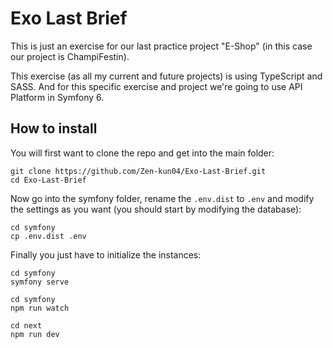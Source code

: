 # Exo Last Brief
This is just an exercise for our last practice project "E-Shop" (in this case our project is ChampiFestin).

This exercise (as all my current and future projects) is using TypeScript and SASS. And for this specific exercise and project we're going to use API Platform in Symfony 6.
## How to install
You will first want to clone the repo and get into the main folder:
```
git clone https://github.com/Zen-kun04/Exo-Last-Brief.git
cd Exo-Last-Brief
```
Now go into the symfony folder, rename the `.env.dist` to `.env` and modify the settings as you want (you should start by modifying the database):
```
cd symfony
cp .env.dist .env
```
Finally you just have to initialize the instances:
```
cd symfony
symfony serve
```
```
cd symfony
npm run watch
```
```
cd next
npm run dev
```